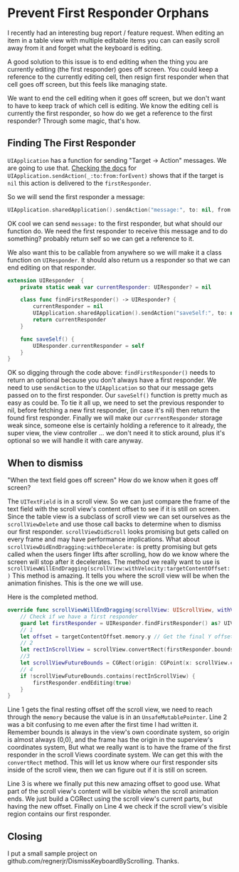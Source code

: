 # Prevent First Responder Orphans

I recently had an interesting bug report / feature request. When editing an item in a table view with multiple editable items you can can easily scroll away from it and forget what the keyboard is editing.

A good solution to this issue is to end editing when the thing you are currently editing (the first responder) goes off screen. You could keep a reference to the currently editing cell, then resign first responder when that cell goes off screen, but this feels like managing state.

We want to end the cell editing when it goes off screen, but we don't want to have to keep track of which cell is editing. We know the editing cell is currently the first responder, so how do we get a reference to the first responder? Through some magic, that's how.

## Finding The First Responder

`UIApplication` has a function for sending "Target -> Action" messages. We are going to use that. [Checking the docs](https://developer.apple.com/library/ios/documentation/UIKit/Reference/UIApplication_Class/index.html#//apple_ref/occ/instm/UIApplication/sendAction:to:from:forEvent:) for `UIApplication.sendAction(_:to:from:forEvent)` shows that if the target is `nil` this action is delivered to the `firstResponder`.

So we will send the first responder a message: 

```swift
UIApplication.sharedApplication().sendAction("message:", to: nil, from: nil, forEvent: nil)
```

OK cool we can send `message:` to the first responder, but what should our function do. We need the first responder to receive this message and to do something? probably return self so we can get a reference to it. 

We also want this to be callable from anywhere so we will make it a class function on `UIResponder`. It should also return us a responder so that we can end editing on that responder.

```swift
extension UIResponder  {
    private static weak var currentResponder: UIResponder? = nil

    class func findFirstResponder() -> UIResponder? {
        currentResponder = nil
        UIApplication.sharedApplication().sendAction("saveSelf:", to: nil, from: nil, forEvent: nil)
        return currentResponder
    }

    func saveSelf() {
        UIResponder.currentResponder = self
    }
}
```

OK so digging through the code above: `findFirstResponder()` needs to return an optional because you don't always have a first responder. We need to use `sendAction` to the `UIApplication` so that our message gets passed on to the first responder. Our `saveSelf()` function is pretty much as easy as could be. To tie it all up, we need to set the previous responder to nil, before fetching a new first responder, (in case it's nil) then return the found first responder. Finally we will make our `currrentResponder` storage weak since, someone else is certainly holding a reference to it already, the super view, the view controller ... we don't need it to stick around, plus it's optional so we will handle it with care anyway. 

## When to dismiss

"When the text field goes off screen" How do we know when it goes off screen? 

The `UITextField` is in a scroll view. So we can just compare the frame of the text field with the scroll view's content offset to see if it is still on screen. Since the table view is a subclass of scroll view we can set ourselves as the `scrollViewDelete` and use those call backs to determine when to dismiss our first responder.
`scrollViewDidScroll` looks promising but gets called on every frame and may have performance implications. What about
```scrollViewDidEndDragging:withDecelerate:```
is pretty promising but gets called when the users finger lifts after scrolling, how do we know where the screen will stop after it decelerates. The method we really want to use is 
```scrollViewWillEndDragging(scrollView:withVelocity:targetContentOffset:)```
This method is amazing. It tells you where the scroll view will be when the animation finishes. This is the one we will use.

Here is the completed method.
```swift
override func scrollViewWillEndDragging(scrollView: UIScrollView, withVelocity velocity: CGPoint, targetContentOffset: UnsafeMutablePointer<CGPoint>) {
	// Check if we have a first responder
	guard let firstResponder = UIResponder.findFirstResponder() as? UIView else { return }
	// 1
	let offset = targetContentOffset.memory.y // Get the final Y offset
	// 2
	let rectInScrollView = scrollView.convertRect(firstResponder.bounds, fromView: firstResponder)
	//3
	let scrollViewFutureBounds = CGRect(origin: CGPoint(x: scrollView.contentOffset.x, y: offset ), size: scrollView.bounds.size)
	// 4
	if !scrollViewFutureBounds.contains(rectInScrollView) {
		firstResponder.endEditing(true)
	}
}
```
Line 1 gets the final resting offset off the scroll view, we need to reach through the `memory` because the value is in an `UnsafeMutablePointer`. Line 2 was a bit confusing to me even after the first time I had written it. Remember bounds is always in the view's own coordinate system, so origin is almost always (0,0), and the frame has the origin in the superview's coordinates system, But what we really want is to have the frame of the first responder in the scroll Views coordinate system. We can get this with the `convertRect` method. This will let us know where our first responder sits inside of the scroll view, then we can figure out if it is still on screen. 

Line 3 is where we finally put this new amazing offset to good use. What part of the scroll view's content will be visible when the scroll animation ends. We just build a CGRect using the scroll view's current parts, but having the new offset.
Finally on Line 4 we check if the scroll view's visible region contains our first responder. 

## Closing

I put a small sample project on github.com/regnerjr/DismissKeyboardByScrolling. Thanks.
